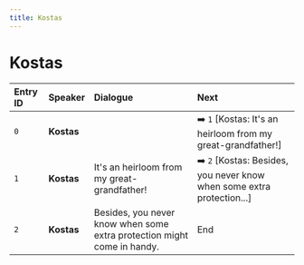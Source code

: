 ```yaml
---
title: Kostas
---
```


# Kostas


| Entry ID | Speaker | Dialogue | Next |
| :------- | :------ | :------- | :------------ |
| `0` | **Kostas** |  | ➡️ `1` \[Kostas: It's an heirloom from my great\-grandfather\!\] |
| `1` | **Kostas** | It's an heirloom from my great\-grandfather\! | ➡️ `2` \[Kostas: Besides, you never know when some extra protection\.\.\.\] |
| `2` | **Kostas** | Besides, you never know when some extra protection might come in handy\. | End |
